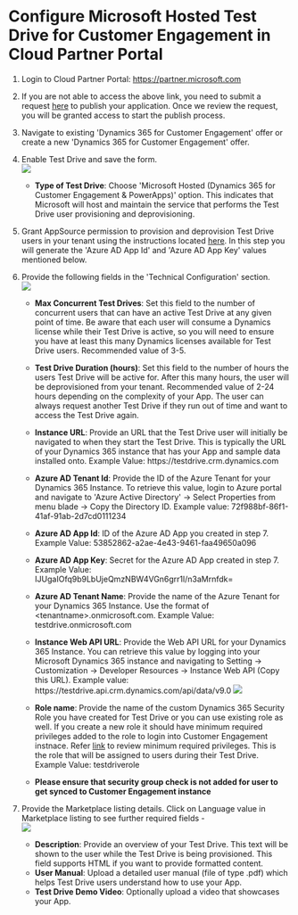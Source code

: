 # Configure Microsoft Hosted Test Drive for Customer Engagement in Cloud Partner Portal

1. Login to Cloud Partner Portal: https://partner.microsoft.com
2. If you are not able to access the above link, you need to submit a request [here](https://appsource.microsoft.com/en-us/partners/list-an-app) to publish your application. Once we review the request, you will be granted access to start the publish process. 
3. Navigate to existing 'Dynamics 365 for Customer Engagement' offer or create a new 'Dynamics 365 for Customer Engagement' offer.
4. Enable Test Drive and save the form. </br > ![](https://github.com/microsoft/AppSource/blob/master/Images/CE_OfferSetup.JPG)
    *    **Type of Test Drive**: Choose 'Microsoft Hosted (Dynamics 365 for Customer Engagement & PowerApps)' option. This indicates that Microsoft will host and maintain the service that performs the Test Drive user provisioning and deprovisioning.

5. Grant AppSource permission to provision and deprovision Test Drive users in your tenant using the instructions located [here](https://github.com/Microsoft/AppSource/blob/master/Microsoft%20Hosted%20Test%20Drive/Setup-your-Azure-subscription-for-Dynamics365-Microsoft-Hosted-Test-Drives.md). In this step you will generate the 'Azure AD App Id' and 'Azure AD App Key' values mentioned below.

6. Provide the following fields in the 'Technical Configuration' section. </br > ![](https://github.com/microsoft/AppSource/blob/master/Images/CE_TestDriveConfiguration.JPG)   

     
    *    **Max Concurrent Test Drives**: Set this field to the number of concurrent users that can have an active Test Drive at any given point of time. Be aware that each user will consume a Dynamics license while their Test Drive is active, so you will need to ensure you have at least this many Dynamics licenses available for Test Drive users. Recommended value of 3-5.
    *    **Test Drive Duration (hours)**: Set this field to the number of hours the users Test Drive will be active for. After this many hours, the user will be deprovisioned from your tenant. Recommended value of 2-24 hours depending on the complexity of your App. The user can always request another Test Drive if they run out of time and want to access the Test Drive again.
    *    **Instance URL**: Provide an URL that the Test Drive user will initially be navigated to when they start the Test Drive. This is typically the URL of your Dynamics 365 instance that has your App and sample data installed onto. Example Value: https://<span></span>testdrive.crm.dynamics.com
    *    **Azure AD Tenant Id**: Provide the ID of the Azure Tenant for your Dynamics 365 Instance. To retrieve this value, login to Azure portal and navigate to 'Azure Active Directory' -> Select Properties from menu blade -> Copy the Directory ID. Example value: 72f988bf-86f1-41af-91ab-2d7cd0111234
    *    **Azure AD App Id**: ID of the Azure AD App you created in step 7.<br />Example Value: 53852862-a2ae-4e43-9461-faa49650a096
    *    **Azure AD App Key**: Secret for the Azure AD App created in step 7.<br />Example Value: IJUgaIOfq9b9LbUjeQmzNBW4VGn6grr1l/n3aMrnfdk=
    *    **Azure AD Tenant Name**: Provide the name of the Azure Tenant for your Dynamics 365 Instance. Use the format of \<tenantname>.onmicrosoft.com. Example Value: testdrive.onmicrosoft.com
    *    **Instance Web API URL**: Provide the Web API URL for your Dynamics 365 Instance. You can retrieve this value by logging into your Microsoft Dynamics 365 instance and navigating to Setting -> Customization -> Developer Resources -> Instance Web API (Copy this URL). Example value: https://<span></span>testdrive.api.crm.dynamics.com/api/data/v9.0 
![](https://github.com/Microsoft/AppSource/blob/patch-1/Images/InstanceWebApiUrl.png)
    *    **Role name**: Provide the name of the custom Dynamics 365 Security Role you have created for Test Drive or you can use existing role as well. If you create a new role it should have minimum required privileges added to the role to login into Customer Engagement instnace. Refer [link](https://community.dynamics.com/crm/b/crminogic/archive/2016/11/24/minimum-privileges-required-to-login-microsoft-dynamics-365) to review minimum required privileges. This is the role that will be assigned to users during their Test Drive. Example Value: testdriverole
    
    *    **Please ensure that security group check is not added for user to get synced to Customer Engagement instance**
    
7. Provide the Marketplace listing details. Click on Language value in Marketplace listing to see further required fields - </br > ![](https://github.com/microsoft/AppSource/blob/master/Images/CE_MarketListing.JPG)

    *    **Description**: Provide an overview of your Test Drive. This text will be shown to the user while the Test Drive is being provisioned. This field supports HTML if you want to provide formatted content.
    *    **User Manual**: Upload a detailed user manual (file of type .pdf) which helps Test Drive users understand how to use your App. 
    *    **Test Drive Demo Video**: Optionally upload a video that showcases your App.
